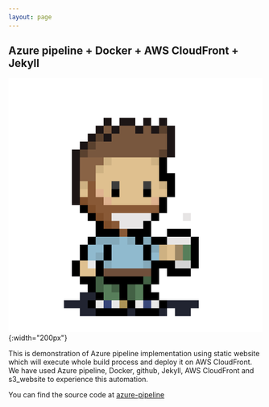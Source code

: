 ```yaml
---
layout: page
---
```


## Azure pipeline + Docker + AWS CloudFront + Jekyll

![Bearded Coffee](images/bearded-coffee.gif){:width="200px"}

This is demonstration of Azure pipeline implementation using static website which will execute whole build process and deploy it on AWS CloudFront. We have used Azure pipeline, Docker, github, Jekyll, AWS CloudFront and s3_website to experience this automation.

You can find the source code at [azure-pipeline](https://github.com/tarunjangra/azure-pipeline)
